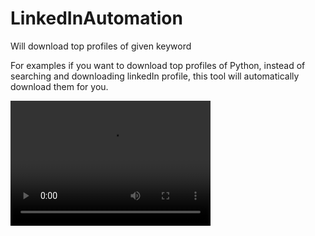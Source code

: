 # LinkedInAutomation
Will download top profiles of given keyword


For examples if you want to download top profiles of Python, instead of searching and downloading linkedIn profile, this tool will automatically download them for you.

<video src="linkedinAutomation.mp4" width="320" height="200" controls preload></video>
